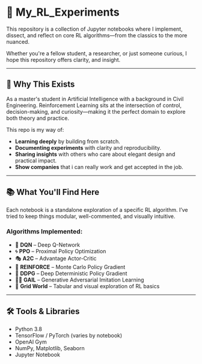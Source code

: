 # 🧠 My_RL_Experiments

This repository is a collection of Jupyter notebooks where I implement, dissect, and reflect on core RL algorithms—from the classics to the more nuanced.

Whether you're a fellow student, a researcher, or just someone curious, I hope this repository offers clarity, and insight.

---

## 🚀 Why This Exists

As a master's student in Artificial Intelligence with a background in Civil Engineering. Reinforcement Learning sits at the intersection of control, decision-making, and curiosity—making it the perfect domain to explore both theory and practice.

This repo is my way of:
- **Learning deeply** by building from scratch.
- **Documenting experiments** with clarity and reproducibility.
- **Sharing insights** with others who care about elegant design and practical impact.
- **Show companies** that i can really work and get accepted in the job.
---

## 📚 What You'll Find Here

Each notebook is a standalone exploration of a specific RL algorithm. I’ve tried to keep things modular, well-commented, and visually intuitive.

### Algorithms Implemented:
- 🧠 **DQN** – Deep Q-Network
- 🌀 **PPO** – Proximal Policy Optimization
- 🎭 **A2C** – Advantage Actor-Critic
- 🎯 **REINFORCE** – Monte Carlo Policy Gradient
- 🧬 **DDPG** – Deep Deterministic Policy Gradient
- 🕵️‍♂️ **GAIL** – Generative Adversarial Imitation Learning
- 🧱 **Grid World** – Tabular and visual exploration of RL basics

---

## 🛠️ Tools & Libraries

- Python 3.8
- TensorFlow / PyTorch (varies by notebook)
- OpenAI Gym
- NumPy, Matplotlib, Seaborn
- Jupyter Notebook


